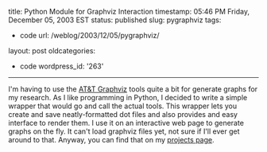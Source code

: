 title: Python Module for Graphviz Interaction
timestamp: 05:46 PM Friday, December 05, 2003 EST
status: published
slug: pygraphviz
tags:
- code
url: /weblog/2003/12/05/pygraphviz/

layout: post
oldcategories:
- code
wordpress_id: '263'

---

I'm having to use the [AT&T Graphviz](http://www.research.att.com/sw/tools/graphviz/) tools quite a bit for generate graphs for my research.
As I like programming in Python, I decided to write a simple wrapper that would go and call the actual tools.  This wrapper lets you create and save neatly-formatted
dot files and also provides and easy interface to render them.  I use it on an interactive web page to generate graphs on the fly.  It can't load graphviz files yet, not
sure if I'll ever get around to that.  Anyway, you can find that on my [projects page](/projects/#pygraphviz).

